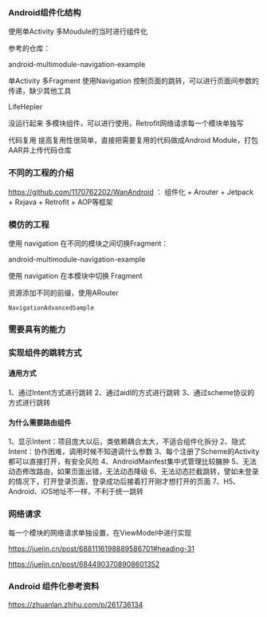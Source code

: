 


### Android组件化结构

使用单Activity 多Moudule的当时进行组件化   

参考的仓库：

android-multimodule-navigation-example 

单Activity 多Fragment 使用Navigation 控制页面的跳转，可以进行页面间参数的传递，缺少其他工具

LifeHepler 

没运行起来
多模块组件，可以进行使用，Retrofit网络请求每一个模块单独写




代码复用 提高复用性很简单，直接把需要复用的代码做成Android Module，打包AAR并上传代码仓库


### 不同的工程的介绍


https://github.com/1170762202/WanAndroid ： 组件化 + Arouter + Jetpack + Rxjava + Retrofit + AOP等框架




### 模仿的工程

 使用 navigation 在不同的模块之间切换Fragment：

  android-multimodule-navigation-example 

使用 navigation 在本模块中切换 Fragment

  


 资源添加不同的前缀，使用ARouter

    NavigationAdvancedSample 


### 需要具有的能力



### 实现组件的跳转方式

#### 通用方式
1、通过Intent方式进行跳转
2、通过aidl的方式进行跳转
3、通过scheme协议的方式进行跳转

#### 为什么需要路由组件

1、显示Intent：项目庞大以后，类依赖耦合太大，不适合组件化拆分
2、隐式Intent：协作困难，调用时候不知道调什么参数
3、每个注册了Scheme的Activity都可以直接打开，有安全风险
4、AndroidMainfest集中式管理比较臃肿
5、无法动态修改路由，如果页面出错，无法动态降级
6、无法动态拦截跳转，譬如未登录的情况下，打开登录页面，登录成功后接着打开刚才想打开的页面
7、H5、Android、iOS地址不一样，不利于统一跳转


### 网络请求

每一个模块的网络请求单独设置，在ViewModel中进行实现

 

 https://juejin.cn/post/6881116198889586701#heading-31

 https://juejin.cn/post/6844903708908601352


 ### Android 组件化参考资料

 https://zhuanlan.zhihu.com/p/261736134